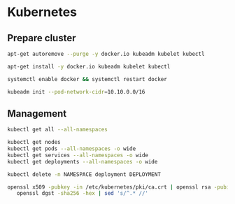 # Kubernetes

## Prepare cluster
```bash
apt-get autoremove --purge -y docker.io kubeadm kubelet kubectl

apt-get install -y docker.io kubeadm kubelet kubectl

systemctl enable docker && systemctl restart docker
```

```bash
kubeadm init --pod-network-cidr=10.10.0.0/16
```

## Management
```bash
kubectl get all --all-namespaces
```

```bash
kubectl get nodes
kubectl get pods --all-namespaces -o wide
kubectl get services --all-namespaces -o wide
kubectl get deployments --all-namespaces -o wide
```

```bash
kubectl delete -n NAMESPACE deployment DEPLOYMENT
```

```bash
openssl x509 -pubkey -in /etc/kubernetes/pki/ca.crt | openssl rsa -pubin -outform der 2>/dev/null | \
   openssl dgst -sha256 -hex | sed 's/^.* //'
```
